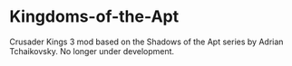 # Kingdoms-of-the-Apt
Crusader Kings 3 mod based on the Shadows of the Apt series by Adrian Tchaikovsky. No longer under development.
